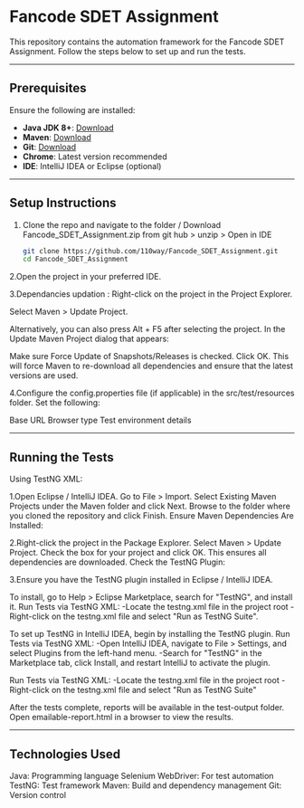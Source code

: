 # Fancode SDET Assignment

This repository contains the automation framework for the Fancode SDET Assignment. Follow the steps below to set up and run the tests.

---

## Prerequisites

Ensure the following are installed:
- **Java JDK 8+**: [Download](https://www.oracle.com/java/technologies/javase-downloads.html)
- **Maven**: [Download](https://maven.apache.org/download.cgi)
- **Git**: [Download](https://git-scm.com/downloads)
- **Chrome**: Latest version recommended
- **IDE**: IntelliJ IDEA or Eclipse (optional)

---

## Setup Instructions

1. Clone the repo and navigate to the folder / Download Fancode_SDET_Assignment.zip from git hub > unzip > Open in IDE
   ```bash
   git clone https://github.com/110way/Fancode_SDET_Assignment.git
   cd Fancode_SDET_Assignment
   
2.Open the project in your preferred IDE.

3.Dependancies updation :
Right-click on the project in the Project Explorer.

Select Maven > Update Project.

Alternatively, you can also press Alt + F5 after selecting the project.
In the Update Maven Project dialog that appears:

Make sure Force Update of Snapshots/Releases is checked.
Click OK.
This will force Maven to re-download all dependencies and ensure that the latest versions are used.

4.Configure the config.properties file (if applicable) in the src/test/resources folder. Set the following:

Base URL
Browser type
Test environment details



---

## Running the Tests
Using TestNG XML:

1.Open Eclipse / IntelliJ IDEA.
Go to File > Import.
Select Existing Maven Projects under the Maven folder and click Next.
Browse to the folder where you cloned the repository and click Finish.
Ensure Maven Dependencies Are Installed:

2.Right-click the project in the Package Explorer.
Select Maven > Update Project.
Check the box for your project and click OK. This ensures all dependencies are downloaded.
Check the TestNG Plugin:

3.Ensure you have the TestNG plugin installed in Eclipse / IntelliJ IDEA.

To install, go to Help > Eclipse Marketplace, search for "TestNG", and install it.
Run Tests via TestNG XML:
   -Locate the testng.xml file in the project root
   -Right-click on the testng.xml file and select "Run as TestNG Suite".

To set up TestNG in IntelliJ IDEA, begin by installing the TestNG plugin. 
Run Tests via TestNG XML:
   -Open IntelliJ IDEA, navigate to File > Settings, and select Plugins from the left-hand menu. 
   -Search for "TestNG" in the Marketplace tab, click Install, and restart IntelliJ to activate the plugin.

Run Tests via TestNG XML:
   -Locate the testng.xml file in the project root
   -Right-click on the testng.xml file and select "Run as TestNG Suite"
   
After the tests complete, reports will be available in the test-output folder.
Open emailable-report.html in a browser to view the results.


---
## Technologies Used
Java: Programming language
Selenium WebDriver: For test automation
TestNG: Test framework
Maven: Build and dependency management
Git: Version control




